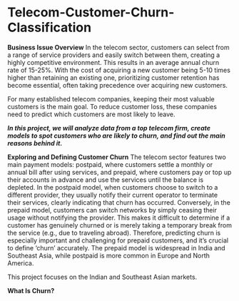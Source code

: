 # Telecom-Customer-Churn-Classification

**Business Issue Overview**
In the telecom sector, customers can select from a range of service providers and easily switch between them, creating a highly competitive environment. 
This results in an average annual churn rate of 15-25%. With the cost of acquiring a new customer being 5-10 times higher than retaining an existing one, prioritizing customer retention has become essential, often taking precedence over acquiring new customers.

For many established telecom companies, keeping their most valuable customers is the main goal.
To reduce customer loss, these companies need to predict which customers are most likely to leave.

_**In this project, we will analyze data from a top telecom firm, create models to spot customers who are likely to churn, and find out the main reasons behind it.**_

**Exploring and Defining Customer Churn**
The telecom sector features two main payment models: postpaid, where customers settle a monthly or annual bill after using services, and prepaid, where customers pay or top up their accounts in advance and use the services until the balance is depleted.
In the postpaid model, when customers choose to switch to a different provider, they usually notify their current operator to terminate their services, clearly indicating that churn has occurred.
Conversely, in the prepaid model, customers can switch networks by simply ceasing their usage without notifying the provider. This makes it difficult to determine if a customer has genuinely churned or is merely taking a temporary break from the service (e.g., due to traveling abroad).
Therefore, predicting churn is especially important and challenging for prepaid customers, and it’s crucial to define ‘churn’ accurately. The prepaid model is widespread in India and Southeast Asia, while postpaid is more common in Europe and North America.

This project focuses on the Indian and Southeast Asian markets.

**What Is Churn?**






